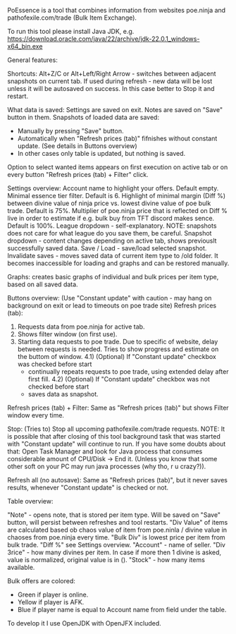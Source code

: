 PoEssence is a tool that combines information from websites poe.ninja and pathofexile.com/trade (Bulk Item Exchange).

To run this tool please install Java JDK, e.g.
https://download.oracle.com/java/22/archive/jdk-22.0.1_windows-x64_bin.exe

General features:

Shortcuts:
Alt+Z/C or Alt+Left/Right Arrow - switches between adjacent snapshots on current tab.
If used during refresh - new data will be lost unless it will be autosaved on success.
In this case better to Stop it and restart.

What data is saved:
Settings are saved on exit.
Notes are saved on "Save" button in them.
Snapshots of loaded data are saved:
- Manually by pressing "Save" button.
- Automatically when "Refresh prices (tab)" fifnishes without constant update. (See details in Buttons overview)
- In other cases only table is updated, but nothing is saved.

Option to select wanted items appears on first execution on active tab or on every button "Refresh prices (tab) + Filter" click.

Settings overview:
Account name to highlight your offers.
Default empty.
Minimal essence tier filter.
Default is 6.
Highlight of minimal margin (Diff %) between divine value of ninja price vs. lowest divine value of poe bulk trade.
Default is 75%.
Multiplier of poe.ninja price that is reflected on Diff % live in order to estimate if e.g. bulk buy from TFT discord makes sence.
Default is 100%.
League dropdown - self-explanatory.
NOTE: snapshots does not care for what league do you save them, be careful.
Snapshot dropdown - content changes depending on active tab, shows previouslt successfully saved data.
Save / Load - save/load selected snapshot.
Invalidate saves - moves saved data of current item type to /old folder.
It becomes inaccessible for loading and graphs and can be restored manually.

Graphs: creates basic graphs of individual and bulk prices per item type, based on all saved data.

Buttons overview:
(Use "Constant update" with caution - may hang on background on exit or lead to timeouts on poe trade site)
Refresh prices (tab):
1) Requests data from poe.ninja for active tab.
2) Shows filter window (on first use).
3) Starting data requests to poe trade. Due to specific of website, delay between requests is needed.
   Tries to show progress and estimate on the buttom of window.
   4.1) (Optional) If "Constant update" checkbox was checked before start
    - continually repeats requests to poe trade, using extended delay after first fill.
      4.2)  (Optional) If "Constant update" checkbox was not checked before start
    - saves data as snapshot.

Refresh prices (tab) + Filter:
Same as "Refresh prices (tab)" but shows Filter window every time.

Stop:
(Tries to) Stop all upcoming pathofexile.com/trade requests.
NOTE: It is possible that after closing of this tool background task that was started with "Constant update" will continue to run.
If you have some doubts about that:
Open Task Manager and look for Java process that consumes considerable amount of CPU/Disk -> End it.
(Unless you know that some other soft on your PC may run java processes (why tho, r u crazy?)).

Refresh all (no autosave):
Same as "Refresh prices (tab)", but it never saves results, whenever "Constant update" is checked or not.

Table overview:

"Note" - opens note, that is stored per item type. Will be saved on "Save" button, will persist between refreshes and tool restarts.
"Div Value" of items are calculated based ob chaos value of item from poe.ninla / divine value in chaoses from poe.ninja every time.
"Bulk Div" is lowest price per item from bulk trade.
"Diff %" see Settings overview.
"Account" - name of seller.
"Div Зrice" - how many divines per item. In case if more then 1 divine is asked, value is normalized, original value is in ().
"Stock" - how many items available.

Bulk offers are colored:
- Green if player is online.
- Yellow if player is AFK.
- Blue if player name is equal to Account name from field under the table.


To develop it I use OpenJDK with OpenJFX included.
